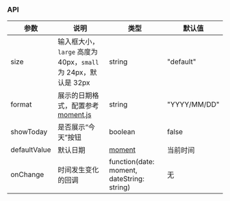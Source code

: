 ### API
| 参数 | 说明 | 类型 | 默认值 |
| --- | --- | --- | --- |
| size | 输入框大小，`large` 高度为 40px，`small` 为 24px，默认是 32px | string | "default" |
| format | 展示的日期格式，配置参考 [moment.js](http://momentjs.com/) | string | "YYYY/MM/DD" |
| showToday | 是否展示“今天”按钮 | boolean | false |
| defaultValue | 默认日期 | [moment](http://momentjs.com/) | 当前时间 |
| onChange | 时间发生变化的回调 | function(date: moment, dateString: string) | 无 |
